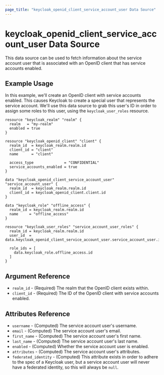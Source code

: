 ```yaml
---
page_title: "keycloak_openid_client_service_account_user Data Source"
---
```


# keycloak\_openid\_client\_service\_account\_user Data Source

This data source can be used to fetch information about the service account user that is associated with an OpenID client
that has service accounts enabled.

## Example Usage

In this example, we'll create an OpenID client with service accounts enabled. This causes Keycloak to create a special user
that represents the service account. We'll use this data source to grab this user's ID in order to assign some roles to this
user, using the `keycloak_user_roles` resource.

```hcl
resource "keycloak_realm" "realm" {
  realm   = "my-realm"
  enabled = true
}

resource "keycloak_openid_client" "client" {
  realm_id  = keycloak_realm.realm.id
  client_id = "client"
  name      = "client"

  access_type              = "CONFIDENTIAL"
  service_accounts_enabled = true
}

data "keycloak_openid_client_service_account_user" "service_account_user" {
  realm_id  = keycloak_realm.realm.id
  client_id = keycloak_openid_client.client.id
}

data "keycloak_role" "offline_access" {
  realm_id = keycloak_realm.realm.id
  name     = "offline_access"
}

resource "keycloak_user_roles" "service_account_user_roles" {
  realm_id = keycloak_realm.realm.id
  user_id  = data.keycloak_openid_client_service_account_user.service_account_user.id

  role_ids = [
    data.keycloak_role.offline_access.id
  ]
}
```

## Argument Reference

- `realm_id` - (Required) The realm that the OpenID client exists within.
- `client_id` - (Required) The ID of the OpenID client with service accounts enabled.

## Attributes Reference

- `username` - (Computed) The service account user's username.  
- `email` - (Computed) The service account user's email.  
- `first_name` - (Computed) The service account user's first name.  
- `last_name` - (Computed) The service account user's last name.  
- `enabled` - (Computed) Whether the service account user is enabled.  
- `attributes` - (Computed) The service account user's attributes.  
- `federated_identity` - (Computed) This attribute exists in order to adhere to the spec of a Keycloak user, but a service account user will never have a federated identity, so this will always be `null`.  
